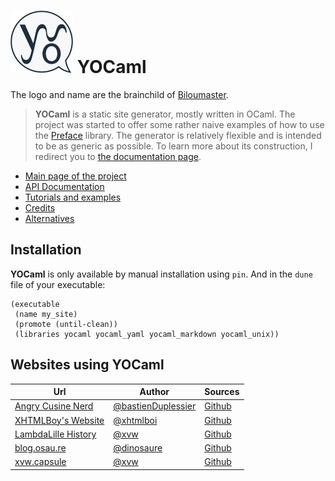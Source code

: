 # ![logo](misc/logo.png) YOCaml

The logo and name are the brainchild of [Biloumaster](https://github.com/BilouMaster).

> **YOCaml** is a static site generator, mostly written in OCaml. The project
> was started to offer some rather naive examples of how to use the
> [Preface](https://github.com/xvw/preface/) library. The generator is
> relatively flexible and is intended to be as generic as possible. To learn
> more about its construction, I redirect you to [the documentation
> page](https://yocaml.github.io/doc/yocaml/index.html).

- [Main page of the project](https://yocaml.github.io/doc/yocaml/index.html)
- [API Documentation](https://yocaml.github.io/doc/yocaml/Yocaml/index.html)
- [Tutorials and examples](https://yocaml.github.io/doc/yocaml/index.html#tutorial)
- [Credits](https://yocaml.github.io/doc/yocaml/index.html#credits)
- [Alternatives](https://yocaml.github.io/doc/yocaml/index.html#alternatives)

## Installation

**YOCaml** is only available by manual installation using `pin`.
And in the `dune` file of your executable:

```common-lisp
(executable
 (name my_site)
 (promote (until-clean))
 (libraries yocaml yocaml_yaml yocaml_markdown yocaml_unix))
```

## Websites using YOCaml

| Url                                                                          | Author                                                     | Sources                                                           |
|------------------------------------------------------------------------------|------------------------------------------------------------|-------------------------------------------------------------------|
| [Angry Cusine Nerd](https://bastienduplessier.github.io/angry_cuisine_nerd/) | [@bastienDuplessier](https://github.com/BastienDuplessier) | [Github](https://github.com/BastienDuplessier/angry_cuisine_nerd) |
| [XHTMLBoy's Website](https://xhtmlboi.github.io/)                            | [@xhtmlboi](https://github.com/xhtmlboi)                   | [Github](https://github.com/xhtmlboi/blogger)                     |
| [LambdaLille History](https://github.com/lambdalille/talks)                  | [@xvw](https://github.com/xvw)                             | [Github](https://github.com/lambdalille/history)                  |
| [blog.osau.re](https://blog.osau.re)                                         | [@dinosaure](https://github.com/dinosaure)                 | [Github](https://github.com/dinosaure/blogger)                    |
| [xvw.capsule](https://xvw.github.io/capsule/)                                | [@xvw](https://github.com/xvw)                             | [Github](https://github.com/xvw/capsule)                          |
